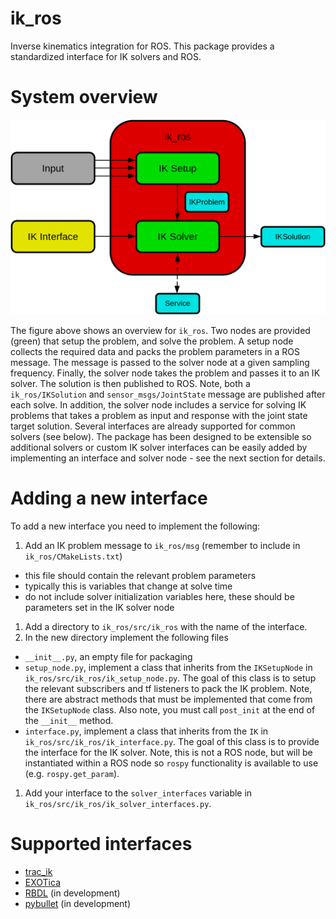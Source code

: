 # ik_ros

Inverse kinematics integration for ROS.
This package provides a standardized interface for IK solvers and ROS.

# System overview

![alt text](https://raw.githubusercontent.com/cmower/ik_ros/master/doc/ik_ros_sys_overview.png)

The figure above shows an overview for `ik_ros`.
Two nodes are provided (green) that setup the problem, and solve the problem.
A setup node collects the required data and packs the problem parameters in a ROS message.
The message is passed to the solver node at a given sampling frequency.
Finally, the solver node takes the problem and passes it to an IK solver.
The solution is then published to ROS.
Note, both a `ik_ros/IKSolution` and `sensor_msgs/JointState` message are published after each solve.
In addition, the solver node includes a service for solving IK problems that takes a problem as input and response with the joint state target solution.
Several interfaces are already supported for common solvers (see below).
The package has been designed to be extensible so additional solvers or custom IK solver interfaces can be easily added by implementing an interface and solver node - see the next section for details.

# Adding a new interface

To add a new interface you need to implement the following:
1. Add an IK problem message to `ik_ros/msg` (remember to include in `ik_ros/CMakeLists.txt`)
  * this file should contain the relevant problem parameters
  * typically this is variables that change at solve time
  * do not include solver initialization variables here, these should be parameters set in the IK solver node
1. Add a directory to `ik_ros/src/ik_ros` with the name of the interface.
1. In the new directory implement the following files
  * `__init__.py`, an empty file for packaging
  * `setup_node.py`, implement a class that inherits from the `IKSetupNode` in `ik_ros/src/ik_ros/ik_setup_node.py`. The goal of this class is to setup the relevant subscribers and tf listeners to pack the IK problem. Note, there are abstract methods that must be implemented that come from the `IKSetupNode` class. Also note, you must call `post_init` at the end of the `__init__` method.
  * `interface.py`, implement a class that inherits from the `IK` in `ik_ros/src/ik_ros/ik_interface.py`. The goal of this class is to provide the interface for the IK solver. Note, this is not a ROS node, but will be instantiated within a ROS node so `rospy` functionality is available to use (e.g. `rospy.get_param`).
1. Add your interface to the `solver_interfaces` variable in `ik_ros/src/ik_ros/ik_solver_interfaces.py`.

# Supported interfaces

* [trac_ik](https://bitbucket.org/traclabs/trac_ik.git)
* [EXOTica](https://github.com/ipab-slmc/exotica)
* [RBDL](https://rbdl.github.io/) (in development)
* [pybullet](https://docs.google.com/document/d/10sXEhzFRSnvFcl3XxNGhnD4N2SedqwdAvK3dsihxVUA/edit#heading=h.9i02ojf4k3ve) (in development)
